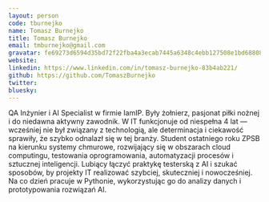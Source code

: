 ```yaml
---
layout: person
code: tburnejko
name: Tomasz Burnejko
title: Tomasz Burnejko
email: tmburnejko@gmail.com
gravatar: fe69273d6594d35bd72f22fba4a3ecab7445a6348c4ebb127508e1bd68808901
website: 
linkedin: https://www.linkedin.com/in/tomasz-burnejko-83b4ab221/
github: https://github.com/TomaszBurnejko
twitter: 
bluesky: 
---
```


QA Inżynier i AI Specialist w firmie IamIP. Były żołnierz, pasjonat piłki nożnej i do niedawna aktywny zawodnik. W IT funkcjonuje od niespełna 4 lat — wcześniej nie był związany z technologią, ale determinacja i ciekawość sprawiły, że szybko odnalazł się w tej branży. Student ostatniego roku ZPSB na kierunku systemy chmurowe, rozwijający się w obszarach cloud computingu, testowania oprogramowania, automatyzacji procesów i sztucznej inteligencji. Lubiący łączyć praktykę testerską z AI i szukać sposobów, by projekty IT realizować szybciej, skuteczniej i nowocześniej. Na co dzień pracuje w Pythonie, wykorzystując go do analizy danych i prototypowania rozwiązań AI.
